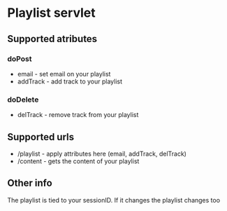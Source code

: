 # Playlist servlet
## Supported atributes
### doPost
- email - set email on your playlist
- addTrack - add track to your playlist
### doDelete
- delTrack - remove track from your playlist
## Supported urls
- /playlist - apply attributes here (email, addTrack, delTrack)
- /content - gets the content of your playlist
## Other info
The playlist is tied to your sessionID. If it changes the playlist changes too
